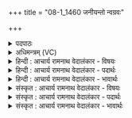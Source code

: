 +++
title = "08-1_1460 जनीयन्तो न्वग्रवः"

+++
<details><summary>पदपाठः</summary>

ज꣣नीय꣡न्तः꣢। नु। अ꣡ग्र꣢꣯वः। पु꣣त्रीय꣡न्तः꣢। पु꣣त्। त्रीय꣡न्तः꣢। सु꣣दा꣢न꣢वः। सु꣣। दा꣡न꣢꣯वः। स꣡र꣢꣯स्वन्तम्। ह꣣वामहे। १४६०।
</details>

<details><summary>अधिमन्त्रम् (VC)</summary>

- सरस्वान्
- वसिष्ठो मैत्रावरुणिः
- गायत्री
- षड्जः
</details>

<details><summary>हिन्दी : आचार्य रामनाथ वेदालंकार - विषयः</summary>

प्रथम मन्त्र में गृहस्थ के कर्तव्य के रूप में परमात्मा की पूजा का वर्णन है।
</details>

<details><summary>हिन्दी : आचार्य रामनाथ वेदालंकार - पदार्थः</summary>

पदार्थान्वय -  (अग्रवः)पुरुषार्थी, (जनीयन्तः)पत्नी को चाहनेवाले, (पुत्रीयन्तः)पुत्र-पुत्री को चाहनेवाले, (सुदानवः)उत्कृष्ट दान करनेवाले हम गृहस्थ लोग(सरस्वन्तम्)आनन्दरसमय परमात्मा को(नु)शीघ्र ही(हवामहे)पुकारते हैं ॥१॥
</details>

<details><summary>हिन्दी : आचार्य रामनाथ वेदालंकार - भावार्थः</summary>

भावार्थ -  ब्रह्मचारी लोग स्नातक होकर विदुषी,सच्चरित्र,गुणवती कन्या से विवाह करके,प्रशस्त सन्तान उत्पन्न करके,पञ्चमहायज्ञ आदि गृहस्थ के कर्तव्यों का पालन करते हुए परमात्मा की उपासना करें ॥१॥
</details>

<details><summary>संस्कृत : आचार्य रामनाथ वेदालंकार - विषयः</summary>

तत्रादौ गृहस्थकर्तव्यत्वेन परमात्मपूजामाह।
</details>

<details><summary>संस्कृत : आचार्य रामनाथ वेदालंकार - पदार्थः</summary>

पदार्थान्वय -  (अग्रवः)गन्तारः,पुरुषार्थिनः, (जनीयन्तः)जनिर्जाया तामिच्छन्तः, (पुत्रीयन्तः)पुत्रपुत्रीः इच्छन्तः(सुदानवः)सुदानकर्माणः गृहस्थाः वयम्(सरस्वन्तम्)आनन्दरसमयं परमात्मानम्(नु)सद्यः(हवामहे)आह्वयामः।[अग्रवः,अगि गतौ,अङ्गन्ति गच्छन्तीति अग्रवः। बाहुलकादौणादिकः उः प्रत्ययो धातोर्नलोपश्च। सुदानवः ददातीति दानुः ‘दाभाभ्यां नुः।’उ० ३।३२ इति ददातेर्नुः प्रत्ययः]॥१॥
</details>

<details><summary>संस्कृत : आचार्य रामनाथ वेदालंकार - भावार्थः</summary>

भावार्थ -  ब्रह्मचारिणः स्नातका भूत्वा विदुषीं सच्चरित्रां गुणवतीं कन्यां विवाह्य प्रशस्तं सन्तानमुत्पाद्य पञ्चमहायज्ञादिगृहस्थकर्तव्यान्या-चरन्तः परमात्मानमुपासीरन् ॥१॥
</details>